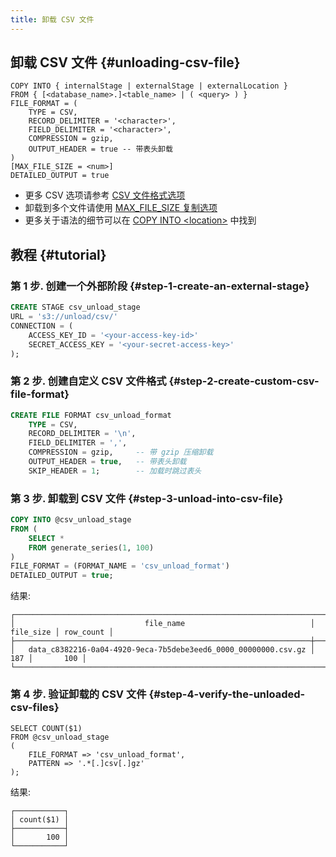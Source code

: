 ```yaml
---
title: 卸载 CSV 文件
---
```


## 卸载 CSV 文件 {#unloading-csv-file}

```
COPY INTO { internalStage | externalStage | externalLocation }
FROM { [<database_name>.]<table_name> | ( <query> ) }
FILE_FORMAT = (
    TYPE = CSV,
    RECORD_DELIMITER = '<character>',
    FIELD_DELIMITER = '<character>',
    COMPRESSION = gzip,
    OUTPUT_HEADER = true -- 带表头卸载
)
[MAX_FILE_SIZE = <num>]
DETAILED_OUTPUT = true
```

- 更多 CSV 选项请参考 [CSV 文件格式选项](/sql/sql-reference/file-format-options#csv-options)
- 卸载到多个文件请使用 [MAX_FILE_SIZE 复制选项](/sql/sql-commands/dml/dml-copy-into-location#copyoptions)
- 更多关于语法的细节可以在 [COPY INTO <location\>](/sql/sql-commands/dml/dml-copy-into-location) 中找到

## 教程 {#tutorial}

### 第 1 步. 创建一个外部阶段 {#step-1-create-an-external-stage}

```sql
CREATE STAGE csv_unload_stage 
URL = 's3://unload/csv/' 
CONNECTION = (
    ACCESS_KEY_ID = '<your-access-key-id>' 
    SECRET_ACCESS_KEY = '<your-secret-access-key>'
);
```

### 第 2 步. 创建自定义 CSV 文件格式 {#step-2-create-custom-csv-file-format}

```sql
CREATE FILE FORMAT csv_unload_format 
    TYPE = CSV,
    RECORD_DELIMITER = '\n',
    FIELD_DELIMITER = ',',
    COMPRESSION = gzip,     -- 带 gzip 压缩卸载
    OUTPUT_HEADER = true,   -- 带表头卸载
    SKIP_HEADER = 1;        -- 加载时跳过表头
```

### 第 3 步. 卸载到 CSV 文件 {#step-3-unload-into-csv-file}

```sql
COPY INTO @csv_unload_stage 
FROM (
    SELECT * 
    FROM generate_series(1, 100)
) 
FILE_FORMAT = (FORMAT_NAME = 'csv_unload_format')
DETAILED_OUTPUT = true;
```

结果:
```text
┌──────────────────────────────────────────────────────────────────────────────────────────┐
│                             file_name                            │ file_size │ row_count │
├──────────────────────────────────────────────────────────────────┼───────────┼───────────┤
│   data_c8382216-0a04-4920-9eca-7b5debe3eed6_0000_00000000.csv.gz │       187 │       100 │
└──────────────────────────────────────────────────────────────────────────────────────────┘
```

### 第 4 步. 验证卸载的 CSV 文件 {#step-4-verify-the-unloaded-csv-files}

```
SELECT COUNT($1)
FROM @csv_unload_stage
(
    FILE_FORMAT => 'csv_unload_format',
    PATTERN => '.*[.]csv[.]gz'
);
```

结果:
```text
┌───────────┐
│ count($1) │
├───────────┤
│       100 │
└───────────┘
```